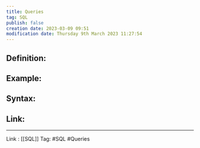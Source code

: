 ```yaml
---
title: Queries
tag: SQL
publish: false
creation date: 2023-03-09 09:51
modification date: Thursday 9th March 2023 11:27:54
---
```


## Definition:
## Example:
## Syntax:
## Link:
---
Link : [[SQL]]
Tag: #SQL #Queries